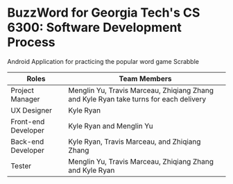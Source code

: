 # BuzzWord for Georgia Tech's CS 6300: Software Development Process

Android Application for practicing the popular word game Scrabble

| Roles | Team Members |
| ------------- | ------------- |
| Project Manager | Menglin Yu, Travis Marceau, Zhiqiang Zhang and Kyle Ryan take turns for each delivery|
| UX Designer | Kyle Ryan |
| Front-end Developer | Kyle Ryan and Menglin Yu |
| Back-end Developer | Kyle Ryan, Travis Marceau, and Zhiqiang Zhang |
| Tester | Menglin Yu, Travis Marceau, Zhiqiang Zhang and Kyle Ryan |

